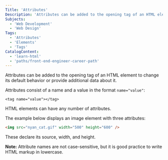 ```yaml
---
Title: 'Attributes'
Description: 'Attributes can be added to the opening tag of an HTML element to change its default behavior or provide additional data about it.'
Subjects:
  - 'Web Development'
  - 'Web Design'
Tags:
  - 'Attributes'
  - 'Elements'
  - 'Tags'
CatalogContent:
  - 'learn-html'
  - 'paths/front-end-engineer-career-path'
---
```


Attributes can be added to the opening tag of an HTML element to change its default behavior or provide additional data about it.

Attributes consist of a name and a value in the format `name="value"`:

```pseudo
<tag name="value"></tag>
```

HTML elements can have any number of attributes.

The example below displays an image element with three attributes:

```html
<img src="nyan_cat.gif" width="500" height="600" />
```

These declare its source, width, and height.

**Note:** Attribute names are not case-sensitive, but it is good practice to write HTML markup in lowercase.
